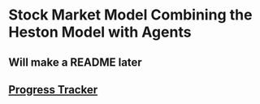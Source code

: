 # Stock Market Model Combining the Heston Model with Agents

## Will make a README later

## [Progress Tracker](https://www.notion.so/23a7fcd52361800480bdd13321b68a78?v=23a7fcd52361813abc23000cdf76a346&source=copy_link)


